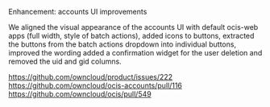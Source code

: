 Enhancement: accounts UI improvements

We aligned the visual appearance of the accounts UI with default ocis-web apps (full width, style of batch actions), added icons to buttons, extracted the buttons from the batch actions dropdown into individual buttons, improved the wording added a confirmation widget for the user deletion and removed the uid and gid columns.

<https://github.com/owncloud/product/issues/222>
<https://github.com/owncloud/ocis-accounts/pull/116>
<https://github.com/owncloud/ocis/pull/549>
